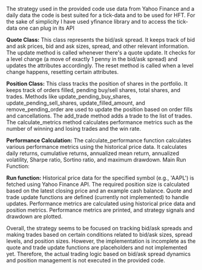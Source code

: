 The strategy used in the provided code use data from Yahoo Finance and a daily data the code is best suited for a tick-data and to be used for HFT.
For the sake of simplicity I have used yfinance library and to access the tick-data one can plug in its API

**Quote Class:**
This class represents the bid/ask spread. It keeps track of bid and ask prices, bid and ask sizes, spread, and other relevant information.
The update method is called whenever there's a quote update. It checks for a level change (a move of exactly 1 penny in the bid/ask spread) and updates the attributes accordingly.
The reset method is called when a level change happens, resetting certain attributes.

**Position Class:**
This class tracks the position of shares in the portfolio. It keeps track of orders filled, pending buy/sell shares, total shares, and trades.
Methods like update_pending_buy_shares, update_pending_sell_shares, update_filled_amount, and remove_pending_order are used to update the position based on order fills and cancellations.
The add_trade method adds a trade to the list of trades.
The calculate_metrics method calculates performance metrics such as the number of winning and losing trades and the win rate.

**Performance Calculation:**
The calculate_performance function calculates various performance metrics using the historical price data.
It calculates daily returns, cumulative returns, annualized mean return, annualized volatility, Sharpe ratio, Sortino ratio, and maximum drawdown.
Main Run Function:

**Run function:**
Historical price data for the specified symbol (e.g., 'AAPL') is fetched using Yahoo Finance API.
The required position size is calculated based on the latest closing price and an example cash balance.
Quote and trade update functions are defined (currently not implemented) to handle updates.
Performance metrics are calculated using historical price data and position metrics.
Performance metrics are printed, and strategy signals and drawdown are plotted.

Overall, the strategy seems to be focused on tracking bid/ask spreads and making trades based on certain conditions related to bid/ask sizes, spread levels, and position sizes. However, the implementation is incomplete as the quote and trade update functions are placeholders and not implemented yet. 
Therefore, the actual trading logic based on bid/ask spread dynamics and position management is not executed in the provided code.
